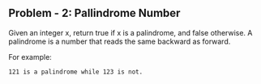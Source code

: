 ## Problem - 2: Pallindrome Number ##


Given an integer x, return true if x is a palindrome, and false otherwise. 
A palindrome is a number that reads the same backward as forward. 

For example: 

```121 is a palindrome while 123 is not. ```